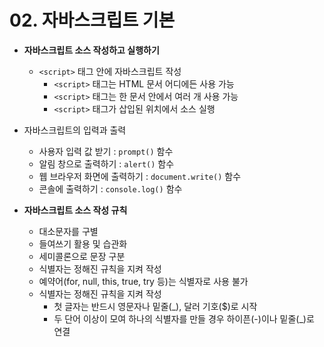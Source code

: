 # 02. 자바스크립트 기본

- **자바스크립트 소스 작성하고 실행하기**
    - `<script>` 태그 안에 자바스크립트 작성
        - `<script>` 태그는 HTML 문서 어디에든 사용 가능
        - `<script>` 태그는 한 문서 안에서 여러 개 사용 가능
        - `<script>` 태그가 삽입된 위치에서 소스 실행
        
- 자바스크립트의 입력과 출력
    - 사용자 입력 값 받기 : `prompt()` 함수
    - 알림 창으로 출력하기 : `alert()` 함수
    - 웹 브라우저 화면에 출력하기 : `document.write()` 함수
    - 콘솔에 출력하기 : `console.log()` 함수
    
- **자바스크립트 소스 작성 규칙**
    - 대소문자를 구별
    - 들여쓰기 활용 및 습관화
    - 세미콜론으로 문장 구분
    - 식별자는 정해진 규칙을 지켜 작성
    - 예약어(for, null, this, true, try 등)는 식별자로 사용 불가
    - 식별자는 정해진 규칙을 지켜 작성
        - 첫 글자는 반드시 영문자나 밑줄(_), 달러 기호($)로 시작
        - 두 단어 이상이 모여 하나의 식별자를 만들 경우 하이픈(-)이나 밑줄(_)로 연결